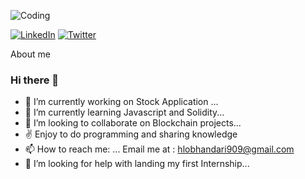 ![Coding](https://camo.githubusercontent.com/4cb9b98860a01e6a93c5b3eb5fd5a0ae409731635562552752b75ff17b4b2167/68747470733a2f2f6d656469612e67697068792e636f6d2f6d656469612f4d3967624264396e6244724f5475314d71782f67697068792e676966)
<!-- Add your profile picture above -->

[![LinkedIn](https://img.shields.io/badge/LinkedIn-0077B5?style=for-the-badge&logo=linkedin&logoColor=white)](https://www.linkedin.com/in/samir-bhandari-/)
[![Twitter](https://img.shields.io/twitter/follow/your_twitter_username?style=social)](https://twitter.com/sameerbh11)

About me
### Hi there 👋
- 🔭 I’m currently working on Stock Application  ...
- 🌱 I’m currently learning Javascript and Solidity...
- 👯 I’m looking to collaborate on Blockchain projects...
- ✌️ Enjoy to do programming and sharing knowledge
-  📫 How to reach me: ...
  Email me at : hlobhandari909@gmail.com
- 🤔 I’m looking for help with landing my first Internship...

<!--
**samy90909/samy90909** is a ✨ _special_ ✨ repository because its `README.md` (this file) appears on your GitHub profile.

Here are some ideas to get you started:

- 🔭 I’m currently working on ...
- 🌱 I’m currently learning ...
- 👯 I’m looking to collaborate on ...
- 🤔 I’m looking for help with ...
- 💬 Ask me about ...
- 📫 How to reach me: ...
- 😄 Pronouns: ...
- ⚡ Fun fact: ...
-->
